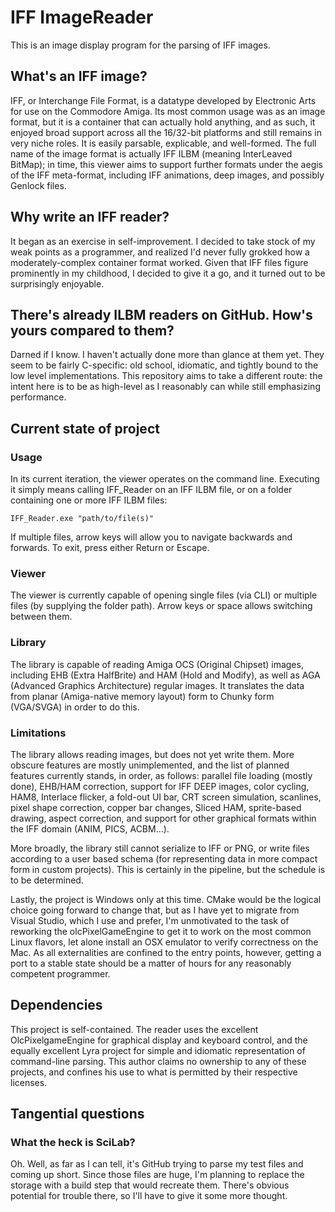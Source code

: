 # IFF ImageReader

This is an image display program for the parsing of IFF images.

## What's an IFF image?

IFF, or Interchange File Format, is a datatype developed by Electronic Arts for use on the Commodore Amiga. Its most common usage was as an image format, but it is a container that can actually hold anything, and as such, it enjoyed broad support across all the 16/32-bit platforms and still remains in very niche roles. It is easily parsable, explicable, and well-formed. The full name of the image format is actually IFF ILBM (meaning InterLeaved BitMap); in time, this viewer aims to support further formats under the aegis of the IFF meta-format, including IFF animations, deep images, and possibly Genlock files.

## Why write an IFF reader?

It began as an exercise in self-improvement. I decided to take stock of my weak points as a programmer, and realized I'd never fully grokked how a moderately-complex container format worked. Given that IFF files figure prominently in my childhood, I decided to give it a go, and it turned out to be surprisingly enjoyable.

## There's already ILBM readers on GitHub. How's yours compared to them?

Darned if I know. I haven't actually done more than glance at them yet. They seem to be fairly C-specific: old school, idiomatic, and tightly bound to the low level implementations. This repository aims to take a different route: the intent here is to be as high-level as I reasonably can while still emphasizing performance. 

## Current state of project

### Usage

In its current iteration, the viewer operates on the command line. Executing it simply means calling IFF_Reader on an IFF ILBM file, or on a folder containing one or more IFF ILBM files:

`IFF_Reader.exe "path/to/file(s)"`

If multiple files, arrow keys will allow you to navigate backwards and forwards. To exit, press either Return or Escape.

### Viewer

The viewer is currently capable of opening single files (via CLI) or multiple files (by supplying the folder path). Arrow keys or space allows switching between them.

### Library

The library is capable of reading Amiga OCS (Original Chipset) images, including EHB (Extra HalfBrite) and HAM (Hold and Modify), as well as AGA (Advanced Graphics Architecture) regular images. It translates the data from planar (Amiga-native memory layout) form to Chunky form (VGA/SVGA) in order to do this. 

### Limitations

The library allows reading images, but does not yet write them. More obscure features are mostly unimplemented, and the list of planned features currently stands, in order, as follows: parallel file loading (mostly done), EHB/HAM correction, support for IFF DEEP images, color cycling, HAM8, Interlace flicker, a fold-out UI bar, CRT screen simulation, scanlines, pixel shape correction, copper bar changes, Sliced HAM, sprite-based drawing, aspect correction, and support for other graphical formats within the IFF domain (ANIM, PICS, ACBM...). 

More broadly, the library still cannot serialize to IFF or PNG, or write files according to a user based schema (for representing data in more compact form in custom projects). This is certainly in the pipeline, but the schedule is to be determined.

Lastly, the project is Windows only at this time. CMake would be the logical choice going forward to change that, but as I have yet to migrate from Visual Studio, which I use and prefer, I'm unmotivated to the task of reworking the olcPixelGameEngine to get it to work on the most common Linux flavors, let alone install an OSX emulator to verify correctness on the Mac. As all externalities are confined to the entry points, however, getting a port to a stable state should be a matter of hours for any reasonably competent programmer.

## Dependencies

This project is self-contained. The reader uses the excellent OlcPixelgameEngine for graphical display and keyboard control, and the equally excellent Lyra project for simple and idiomatic representation of command-line parsing. This author claims no ownership to any of these projects, and confines his use to what is permitted by their respective licenses. 

## Tangential questions

### What the heck is SciLab?

Oh. Well, as far as I can tell, it's GitHub trying to parse my test files and coming up short. Since those files are huge, I'm planning to replace the storage with a build step that would recreate them. There's obvious potential for trouble there, so I'll have to give it some more thought.
